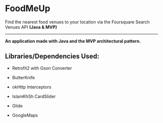 # FoodMeUp
Find the nearest food venues to your location via the Foursquare Search Venues API <b>(Java & MVP)</b>

------------
<b>An application made with Java and the MVP architectural pattern.</b>

Libraries/Dependencies Used:
--

  * Retrofit2 with Gson Converter
 
  * ButterKnife

  * okHttp Interceptors

  * IslamKhSh CardSlider

  * Glide

  * GoogleMaps
